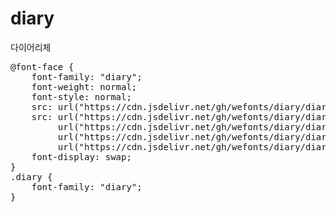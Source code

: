 # diary
다이어리체

<pre>
@font-face {
    font-family: "diary";
    font-weight: normal;
    font-style: normal;
    src: url("https://cdn.jsdelivr.net/gh/wefonts/diary/diary.eot");
    src: url("https://cdn.jsdelivr.net/gh/wefonts/diary/diary.eot?#iefix") format("embedded-opentype"),
         url("https://cdn.jsdelivr.net/gh/wefonts/diary/diary.woff2") format("woff2"),
         url("https://cdn.jsdelivr.net/gh/wefonts/diary/diary.woff") format("woff"),
         url("https://cdn.jsdelivr.net/gh/wefonts/diary/diary.ttf") format("truetype");
    font-display: swap;
}
.diary {
    font-family: "diary";
}
</pre>
